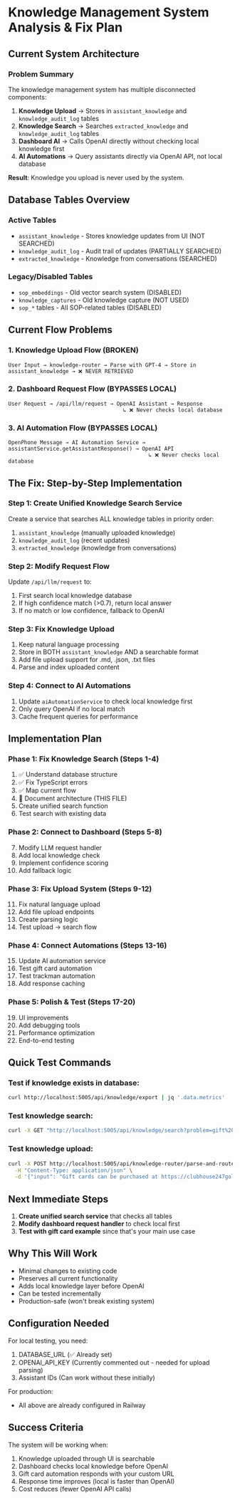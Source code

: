 # Knowledge Management System Analysis & Fix Plan

## Current System Architecture

### Problem Summary
The knowledge management system has multiple disconnected components:
1. **Knowledge Upload** → Stores in `assistant_knowledge` and `knowledge_audit_log` tables
2. **Knowledge Search** → Searches `extracted_knowledge` and `knowledge_audit_log` tables  
3. **Dashboard AI** → Calls OpenAI directly without checking local knowledge first
4. **AI Automations** → Query assistants directly via OpenAI API, not local database

**Result**: Knowledge you upload is never used by the system.

## Database Tables Overview

### Active Tables
- `assistant_knowledge` - Stores knowledge updates from UI (NOT SEARCHED)
- `knowledge_audit_log` - Audit trail of updates (PARTIALLY SEARCHED)
- `extracted_knowledge` - Knowledge from conversations (SEARCHED)

### Legacy/Disabled Tables  
- `sop_embeddings` - Old vector search system (DISABLED)
- `knowledge_captures` - Old knowledge capture (NOT USED)
- `sop_*` tables - All SOP-related tables (DISABLED)

## Current Flow Problems

### 1. Knowledge Upload Flow (BROKEN)
```
User Input → knowledge-router → Parse with GPT-4 → Store in assistant_knowledge → ❌ NEVER RETRIEVED
```

### 2. Dashboard Request Flow (BYPASSES LOCAL)
```
User Request → /api/llm/request → OpenAI Assistant → Response
                                    ↳ ❌ Never checks local database
```

### 3. AI Automation Flow (BYPASSES LOCAL)
```
OpenPhone Message → AI Automation Service → assistantService.getAssistantResponse() → OpenAI API
                                            ↳ ❌ Never checks local database
```

## The Fix: Step-by-Step Implementation

### Step 1: Create Unified Knowledge Search Service
Create a service that searches ALL knowledge tables in priority order:
1. `assistant_knowledge` (manually uploaded knowledge)
2. `knowledge_audit_log` (recent updates)
3. `extracted_knowledge` (knowledge from conversations)

### Step 2: Modify Request Flow
Update `/api/llm/request` to:
1. First search local knowledge database
2. If high confidence match (>0.7), return local answer
3. If no match or low confidence, fallback to OpenAI

### Step 3: Fix Knowledge Upload
1. Keep natural language processing
2. Store in BOTH `assistant_knowledge` AND a searchable format
3. Add file upload support for .md, .json, .txt files
4. Parse and index uploaded content

### Step 4: Connect to AI Automations
1. Update `aiAutomationService` to check local knowledge first
2. Only query OpenAI if no local match
3. Cache frequent queries for performance

## Implementation Plan

### Phase 1: Fix Knowledge Search (Steps 1-4)
1. ✅ Understand database structure
2. ✅ Fix TypeScript errors
3. ✅ Map current flow
4. 🔄 Document architecture (THIS FILE)
5. Create unified search function
6. Test search with existing data

### Phase 2: Connect to Dashboard (Steps 5-8)
7. Modify LLM request handler
8. Add local knowledge check
9. Implement confidence scoring
10. Add fallback logic

### Phase 3: Fix Upload System (Steps 9-12)
11. Fix natural language upload
12. Add file upload endpoints
13. Create parsing logic
14. Test upload → search flow

### Phase 4: Connect Automations (Steps 13-16)
15. Update AI automation service
16. Test gift card automation
17. Test trackman automation
18. Add response caching

### Phase 5: Polish & Test (Steps 17-20)
19. UI improvements
20. Add debugging tools
21. Performance optimization
22. End-to-end testing

## Quick Test Commands

### Test if knowledge exists in database:
```bash
curl http://localhost:5005/api/knowledge/export | jq '.data.metrics'
```

### Test knowledge search:
```bash
curl -X GET "http://localhost:5005/api/knowledge/search?problem=gift%20card&category=booking"
```

### Test knowledge upload:
```bash
curl -X POST http://localhost:5005/api/knowledge-router/parse-and-route \
  -H "Content-Type: application/json" \
  -d '{"input": "Gift cards can be purchased at https://clubhouse247golf.com/giftcard"}'
```

## Next Immediate Steps

1. **Create unified search service** that checks all tables
2. **Modify dashboard request handler** to check local first
3. **Test with gift card example** since that's your main use case

## Why This Will Work

- Minimal changes to existing code
- Preserves all current functionality
- Adds local knowledge layer before OpenAI
- Can be tested incrementally
- Production-safe (won't break existing system)

## Configuration Needed

For local testing, you need:
1. DATABASE_URL (✅ Already set)
2. OPENAI_API_KEY (Currently commented out - needed for upload parsing)
3. Assistant IDs (Can work without these initially)

For production:
- All above are already configured in Railway

## Success Criteria

The system will be working when:
1. Knowledge uploaded through UI is searchable
2. Dashboard checks local knowledge before OpenAI
3. Gift card automation responds with your custom URL
4. Response time improves (local is faster than OpenAI)
5. Cost reduces (fewer OpenAI API calls)